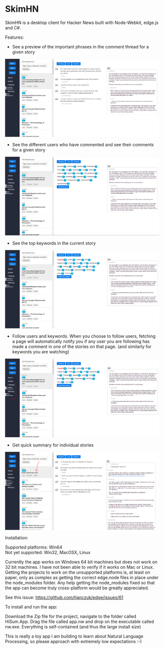 # SkimHN

SkimHN is a desktop client for Hacker News built with Node-Webkit, edge.js and C#. 

Features:

- See a preview of the important phrases in the comment thread for a given story

![Screenshot](screenshot_summary.png?raw=true "Hacker News Summary")

- See the different users who have commented and see their comments for a given story

![Screenshot](screenshot_commenters.png?raw=true "Hacker News Summary")

- See the top keywords in the current story

![Screenshot](screenshot_keywords.png?raw=true "Hacker News Summary")

- Follow users and keywords. When you choose to follow users, fetching a page will automatically notify you if any user you are following has made a comment in one of the stories on that page. (and similarly for keywords you are watching)

![Screenshot](screenshot_filters.png?raw=true "Hacker News Summary")

- Get quick summary for individual stories

![Screenshot](screenshot_individualstory.png?raw=true "Hacker News Summary")

Installation:

Supported platforms: Win64  
Not yet supported: Win32, MacOSX, Linux

Currently the app works on Windows 64 bit machines but does not work on 32 bit machines. I have not been able to verify if it works on Mac or Linux. Getting the projects to work on the unsupported platforms is, at least on paper, only as complex as getting the correct edge.node files in place under the node_modules folder. Any help getting the node_modules fixed so that the app can become truly cross-platform would be greatly appreciated.

See this issue:
https://github.com/tjanczuk/edge/issues/61

To install and run the app:

Download the Zip file for the project, navigate to the folder called HiSum.App. Drag the file called app.nw and drop on the executable called nw.exe. Everything is self-contained (and thus the large install size)

This is really a toy app I am building to learn about Natural Language Processing, so please approach with extremely low expectations :-)
